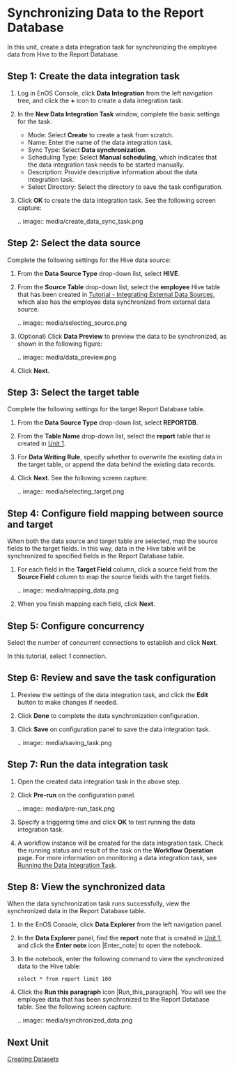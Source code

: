 # Synchronizing Data to the Report Database

In this unit, create a data integration task for synchronizing the employee data from Hive to the Report Database.

## Step 1: Create the data integration task

1. Log in EnOS Console, click **Data Integration** from the left navigation tree, and click the **+** icon to create a data integration task.

2. In the **New Data Integration Task** window, complete the basic settings for the task.

   - Mode: Select **Create** to create a task from scratch.
   - Name: Enter the name of the data integration task.
   - Sync Type: Select **Data synchronization**.
   - Scheduling Type: Select **Manual scheduling**, which indicates that the data integration task needs to be started manually.
   - Description: Provide descriptive information about the data integration task.
   - Select Directory: Select the directory to save the task configuration.

3. Click **OK** to create the data integration task. See the following screen capture:

   .. image:: media/create_data_sync_task.png

## Step 2: Select the data source

Complete the following settings for the Hive data source:

1. From the **Data Source Type** drop-down list, select **HIVE**.

2. From the **Source Table** drop-down list, select the **employee** Hive table that has been created in [Tutorial - Integrating External Data Sources](/docs/offline-data/en/latest/tutorial/integrating_external_data_sources/creating_hive_table.html), which also has the employee data synchronized from external data source.

   .. image:: media/selecting_source.png

3. (Optional) Click **Data Preview** to preview the data to be synchronized, as shown in the following figure:

   .. image:: media/data_preview.png

4. Click **Next**.


## Step 3: Select the target table

Complete the following settings for the target Report Database table.
1. From the **Data Source Type** drop-down list, select **REPORTDB**.

2. From the **Table Name** drop-down list, select the **report** table that is created in [Unit 1](creating_reportdb_table).

3. For **Data Writing Rule**, specify whether to overwrite the existing data in the target table, or append the data behind the existing data records.

4. Click **Next**. See the following screen capture:

   .. image:: media/selecting_target.png

## Step 4: Configure field mapping between source and target

When both the data source and target table are selected, map the source fields to the target fields. In this way, data in the Hive table will be synchronized to specified fields in the Report Database table.

1. For each field in the **Target Field** column, click a source field from the **Source Field** column to map the source fields with the target fields.

   .. image:: media/mapping_data.png


2. When you finish mapping each field, click **Next**.

## Step 5: Configure concurrency

Select the number of concurrent connections to establish and click **Next**.

In this tutorial, select 1 connection.


## Step 6: Review and save the task configuration

1. Preview the settings of the data integration task, and click the **Edit** button to make changes if needed.

2. Click **Done** to complete the data synchronization configuration.

3. Click **Save** on configuration panel to save the data integration task.

   .. image:: media/saving_task.png

## Step 7: Run the data integration task

1. Open the created data integration task in the above step.

2. Click **Pre-run** on the configuration panel.

   .. image:: media/pre-run_task.png

3. Specify a triggering time and click **OK** to test running the data integration task.

4. A workflow instance will be created for the data integration task. Check the running status and result of the task on the **Workflow Operation** page. For more information on monitoring a data integration task, see [Running the Data Integration Task](/docs/offline-data/en/latest/tutorial/integrating_external_data_sources/running_data_integration_task.html).

## Step 8: View the synchronized data

When the data synchronization task runs successfully, view the synchronized data in the Report Database table.

1. In the EnOS Console, click **Data Explorer** from the left navigation panel.

2. In the **Data Explorer** panel, find the **report** note that is created in [Unit 1](creating_reportdb_table), and click the **Enter note** icon |Enter_note| to open the notebook.

3. In the notebook, enter the following command to view the synchronized data to the Hive table:

   ```
   select * from report limit 100
   ```

4. Click the **Run this paragraph** icon |Run_this_paragraph|. You will see the employee data that has been synchronized to the Report Database table. See the following screen capture:

   .. image:: media/synchronized_data.png

## Next Unit

[Creating Datasets](creating_datasets)
